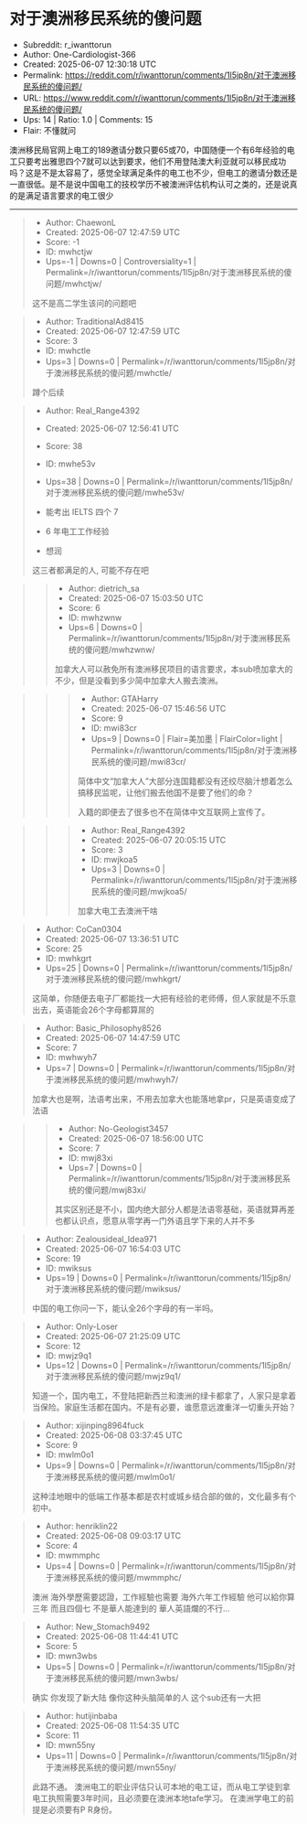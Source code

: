 # 对于澳洲移民系统的傻问题

- Subreddit: r_iwanttorun
- Author: One-Cardiologist-366
- Created: 2025-06-07 12:30:18 UTC
- Permalink: https://reddit.com/r/iwanttorun/comments/1l5jp8n/对于澳洲移民系统的傻问题/
- URL: https://www.reddit.com/r/iwanttorun/comments/1l5jp8n/对于澳洲移民系统的傻问题/
- Ups: 14 | Ratio: 1.0 | Comments: 15
- Flair: 不懂就问


澳洲移民局官网上电工的189邀请分数只要65或70，中国随便一个有6年经验的电工只要考出雅思四个7就可以达到要求，他们不用登陆澳大利亚就可以移民成功吗？这是不是太容易了，感觉全球满足条件的电工也不少，但电工的邀请分数还是一直很低。是不是说中国电工的技校学历不被澳洲评估机构认可之类的，还是说真的是满足语言要求的电工很少


---

> - Author: ChaewonL
> - Created: 2025-06-07 12:47:59 UTC
> - Score: -1
> - ID: mwhctjw
> - Ups=-1 | Downs=0 | Controversiality=1 | Permalink=/r/iwanttorun/comments/1l5jp8n/对于澳洲移民系统的傻问题/mwhctjw/
>
> 这不是高二学生该问的问题吧

> - Author: TraditionalAd8415
> - Created: 2025-06-07 12:47:59 UTC
> - Score: 3
> - ID: mwhctle
> - Ups=3 | Downs=0 | Permalink=/r/iwanttorun/comments/1l5jp8n/对于澳洲移民系统的傻问题/mwhctle/
>
> 蹲个后续

> - Author: Real_Range4392
> - Created: 2025-06-07 12:56:41 UTC
> - Score: 38
> - ID: mwhe53v
> - Ups=38 | Downs=0 | Permalink=/r/iwanttorun/comments/1l5jp8n/对于澳洲移民系统的傻问题/mwhe53v/
>
> - 能考出 IELTS 四个 7  
> - 6 年电工工作经验  
> - 想润  
> 
> 这三者都满足的人, 可能不存在吧

>> - Author: dietrich_sa
>> - Created: 2025-06-07 15:03:50 UTC
>> - Score: 6
>> - ID: mwhzwnw
>> - Ups=6 | Downs=0 | Permalink=/r/iwanttorun/comments/1l5jp8n/对于澳洲移民系统的傻问题/mwhzwnw/
>>
>> 加拿大人可以赦免所有澳洲移民项目的语言要求，本sub喷加拿大的不少，但是没看到多少简中加拿大人搬去澳洲。

>>> - Author: GTAHarry
>>> - Created: 2025-06-07 15:46:56 UTC
>>> - Score: 9
>>> - ID: mwi83cr
>>> - Ups=9 | Downs=0 | Flair=美加墨 | FlairColor=light | Permalink=/r/iwanttorun/comments/1l5jp8n/对于澳洲移民系统的傻问题/mwi83cr/
>>>
>>> 简体中文“加拿大人”大部分连国籍都没有还绞尽脑汁想着怎么搞移民监呢，让他们搬去他国不是要了他们的命？
>>> 
>>> 入籍的即便去了很多也不在简体中文互联网上宣传了。

>>> - Author: Real_Range4392
>>> - Created: 2025-06-07 20:05:15 UTC
>>> - Score: 3
>>> - ID: mwjkoa5
>>> - Ups=3 | Downs=0 | Permalink=/r/iwanttorun/comments/1l5jp8n/对于澳洲移民系统的傻问题/mwjkoa5/
>>>
>>> 加拿大电工去澳洲干啥

> - Author: CoCan0304
> - Created: 2025-06-07 13:36:51 UTC
> - Score: 25
> - ID: mwhkgrt
> - Ups=25 | Downs=0 | Permalink=/r/iwanttorun/comments/1l5jp8n/对于澳洲移民系统的傻问题/mwhkgrt/
>
> 这简单，你随便去电子厂都能找一大把有经验的老师傅，但人家就是不乐意出去，英语能会26个字母都算屌的

> - Author: Basic_Philosophy8526
> - Created: 2025-06-07 14:47:59 UTC
> - Score: 7
> - ID: mwhwyh7
> - Ups=7 | Downs=0 | Permalink=/r/iwanttorun/comments/1l5jp8n/对于澳洲移民系统的傻问题/mwhwyh7/
>
> 加拿大也是啊，法语考出来，不用去加拿大也能落地拿pr，只是英语变成了法语

>> - Author: No-Geologist3457
>> - Created: 2025-06-07 18:56:00 UTC
>> - Score: 7
>> - ID: mwj83xi
>> - Ups=7 | Downs=0 | Permalink=/r/iwanttorun/comments/1l5jp8n/对于澳洲移民系统的傻问题/mwj83xi/
>>
>> 其实区别还是不小，国内绝大部分人都是法语零基础，英语就算再差也都认识点，愿意从零学再一门外语且学下来的人并不多

> - Author: Zealousideal_Idea971
> - Created: 2025-06-07 16:54:03 UTC
> - Score: 19
> - ID: mwiksus
> - Ups=19 | Downs=0 | Permalink=/r/iwanttorun/comments/1l5jp8n/对于澳洲移民系统的傻问题/mwiksus/
>
> 中国的电工你问一下，能认全26个字母的有一半吗。

> - Author: Only-Loser
> - Created: 2025-06-07 21:25:09 UTC
> - Score: 12
> - ID: mwjz9q1
> - Ups=12 | Downs=0 | Permalink=/r/iwanttorun/comments/1l5jp8n/对于澳洲移民系统的傻问题/mwjz9q1/
>
> 知道一个，国内电工，不登陆把新西兰和澳洲的绿卡都拿了，人家只是拿着当保险。家庭生活都在国内。不是有必要，谁愿意远渡重洋一切重头开始？

> - Author: xijinping8964fuck
> - Created: 2025-06-08 03:37:45 UTC
> - Score: 9
> - ID: mwlm0o1
> - Ups=9 | Downs=0 | Permalink=/r/iwanttorun/comments/1l5jp8n/对于澳洲移民系统的傻问题/mwlm0o1/
>
> 这种洼地眼中的低端工作基本都是农村或城乡结合部的做的，文化最多有个初中。

> - Author: henriklin22
> - Created: 2025-06-08 09:03:17 UTC
> - Score: 4
> - ID: mwmmphc
> - Ups=4 | Downs=0 | Permalink=/r/iwanttorun/comments/1l5jp8n/对于澳洲移民系统的傻问题/mwmmphc/
>
> 澳洲 海外學歷需要認證，工作經驗也需要 海外六年工作經驗 他可以給你算三年 而且四個七 不是華人能達到的 華人英語爛的不行…

> - Author: New_Stomach9492
> - Created: 2025-06-08 11:44:41 UTC
> - Score: 5
> - ID: mwn3wbs
> - Ups=5 | Downs=0 | Permalink=/r/iwanttorun/comments/1l5jp8n/对于澳洲移民系统的傻问题/mwn3wbs/
>
> 确实 你发现了新大陆 像你这种头脑简单的人 这个sub还有一大把

> - Author: hutijinbaba
> - Created: 2025-06-08 11:54:35 UTC
> - Score: 11
> - ID: mwn55ny
> - Ups=11 | Downs=0 | Permalink=/r/iwanttorun/comments/1l5jp8n/对于澳洲移民系统的傻问题/mwn55ny/
>
> 此路不通。
> 澳洲电工的职业评估只认可本地的电工证，而从电工学徒到拿电工执照需要3年时间，且必须要在澳洲本地tafe学习。
> 在澳洲学电工的前提是必须要有P R身份。
